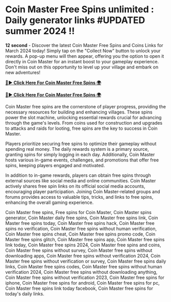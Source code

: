 # Coin Master Free Spins unlimited : Daily generator links #UPDATED summer 2024 !!

**12 second** - Discover the latest Coin Master Free Spins and Coins Links for March 2024 today! Simply tap on the "Collect Now" button to unlock your rewards. A pop-up menu will then appear, offering you the option to open it directly in Coin Master for an instant boost to your gameplay experience. Don't miss out on this opportunity to level up your village and embark on new adventures!

[**🔴► Click Here For Coin Master Free Spins 🌍**](https://jimaddadel.github.io/Coin)

[**🔴► Click Here For Coin Master Free Spins 🌍**](https://jimaddadel.github.io/Coin)
 
Coin Master free spins are the cornerstone of player progress, providing the necessary resources for building and enhancing villages. These spins power the slot machine, unlocking essential rewards crucial for advancing through the game's levels. From coins used for construction and upgrades to attacks and raids for looting, free spins are the key to success in Coin Master.

Players prioritize securing free spins to optimize their gameplay without spending real money. The daily rewards system is a primary source, granting spins for simply logging in each day. Additionally, Coin Master hosts various in-game events, challenges, and promotions that offer free spins, keeping players engaged and motivated.

In addition to in-game rewards, players can obtain free spins through external sources like social media and online communities. Coin Master actively shares free spin links on its official social media accounts, encouraging player participation. Joining Coin Master-related groups and forums provides access to valuable tips, tricks, and links to free spins, enhancing the overall gaming experience.



Coin Master free spins, Free spins for Coin Master, Coin Master spins generator, Coin Master daily free spins, Coin Master free spins link, Coin Master free spins today, Coin Master free spins hack, Coin Master free spins no verification, Coin Master free spins without human verification, Coin Master free spins cheat, Coin Master free spins promo code, Coin Master free spins glitch, Coin Master free spins app, Coin Master free spins link today, Coin Master free spins 2024, Coin Master free spins and coins, Coin Master free spins without survey, Coin Master free spins without downloading apps, Coin Master free spins without verification 2024, Coin Master free spins without verification or survey, Coin Master free spins daily links, Coin Master free spins codes, Coin Master free spins without human verification 2024, Coin Master free spins without downloading anything, Coin Master free spins without verification 2023, Coin Master free spins for iphone, Coin Master free spins for android, Coin Master free spins for pc, Coin Master free spins link today facebook, Coin Master free spins for today's daily links.
